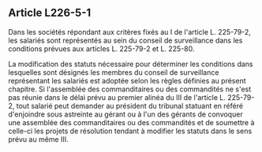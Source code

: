 Article L226-5-1
----
Dans les sociétés répondant aux critères fixés au I de l'article L. 225-79-2,
les salariés sont représentés au sein du conseil de surveillance dans les
conditions prévues aux articles L. 225-79-2 et L. 225-80.

La modification des statuts nécessaire pour déterminer les conditions dans
lesquelles sont désignés les membres du conseil de surveillance représentant les
salariés est adoptée selon les règles définies au présent chapitre. Si
l'assemblée des commanditaires ou des commandités ne s'est pas réunie dans le
délai prévu au premier alinéa du III de l'article L. 225-79-2, tout salarié peut
demander au président du tribunal statuant en référé d'enjoindre sous astreinte
au gérant ou à l'un des gérants de convoquer une assemblée des commanditaires ou
des commandités et de soumettre à celle-ci les projets de résolution tendant à
modifier les statuts dans le sens prévu au même III.
